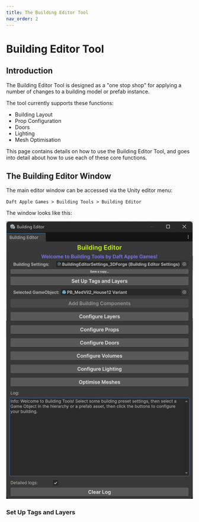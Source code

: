 ```yaml
---
title: The Building Editor Tool
nav_order: 2
---
```


# Building Editor Tool

## Introduction

The Building Editor Tool is designed as a "one stop shop" for applying a number of changes to a building model or prefab instance.

The tool currently supports these functions:

- Building Layout 
- Prop Configuration
- Doors
- Lighting
- Mesh Optimisation 

This page contains details on how to use the Building Editor Tool, and goes into detail about how to use each of these core functions.

## The Building Editor Window

The main editor window can be accessed via the Unity editor menu:

```
Daft Apple Games > Building Tools > Building Editor
```

The window looks like this:

![](.\media\buildingeditorwindow.png)

### Set Up Tags and Layers

